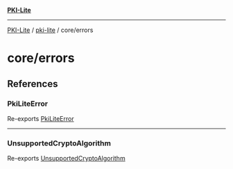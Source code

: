[**PKI-Lite**](../../../README.md)

---

[PKI-Lite](../../../README.md) / [pki-lite](../../README.md) / core/errors

# core/errors

## References

### PkiLiteError

Re-exports [PkiLiteError](PkiLiteError/classes/PkiLiteError.md)

---

### UnsupportedCryptoAlgorithm

Re-exports [UnsupportedCryptoAlgorithm](UnsupportedCryptoAlgorithm/classes/UnsupportedCryptoAlgorithm.md)
